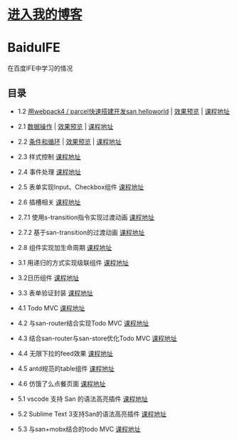 # [进入我的博客](https://litarussell.github.io/)

# BaiduIFE
在百度IFE中学习的情况

## 目录
* 1.2 [用webpack4 / parcel快速搭建开发san helloworld](https://github.com/litarussell/BaiduIFE/tree/master/mvvm/1.2-webpack_san) | [效果预览](https://litarussell.github.io/BaiduIFE/mvvm/1.2-webpack_san/dist/index.html) | [课程地址](http://ife.baidu.com/course/detail/id/2)

* 2.1 [数据操作](https://github.com/litarussell/BaiduIFE/tree/master/mvvm/2.1-data_operation) | [效果预览](https://litarussell.github.io/BaiduIFE/mvvm/2.1-data_operation/dist/index.html) | [课程地址](http://ife.baidu.com/course/detail/id/4)
* 2.2 [条件和循环](https://github.com/litarussell/BaiduIFE/tree/master/mvvm/2.2-if_for) | [效果预览](https://litarussell.github.io/BaiduIFE/mvvm/2.2-if_for/dist/index.html) | [课程地址](http://ife.baidu.com/course/detail/id/5)
* 2.3 样式控制 [课程地址](http://ife.baidu.com/course/detail/id/8)
* 2.4 事件处理 [课程地址](http://ife.baidu.com/course/detail/id/9)
* 2.5 表单实现Input、Checkbox组件 [课程地址](http://ife.baidu.com/course/detail/id/10)
* 2.6 插槽相关 [课程地址](http://ife.baidu.com/course/detail/id/11)
* 2.7.1 使用s-transition指令实现过渡动画 [课程地址](http://ife.baidu.com/course/detail/id/12)
* 2.7.2 基于san-transition的过渡动画 [课程地址](http://ife.baidu.com/course/detail/id/13)
* 2.8 组件实现加生命周期 [课程地址](http://ife.baidu.com/course/detail/id/14)
* 3.1 用递归的方式实现级联组件 [课程地址](http://ife.baidu.com/course/detail/id/15)
* 3.2日历组件 [课程地址](http://ife.baidu.com/course/detail/id/16)
* 3.3 表单验证封装 [课程地址](http://ife.baidu.com/course/detail/id/17)
* 4.1 Todo MVC [课程地址](http://ife.baidu.com/course/detail/id/19)
* 4.2 与san-router结合实现Todo MVC [课程地址](http://ife.baidu.com/course/detail/id/20)
* 4.3 结合san-router与san-store优化Todo MVC [课程地址](http://ife.baidu.com/course/detail/id/21)
* 4.4 无限下拉的feed效果 [课程地址](http://ife.baidu.com/course/detail/id/22)
* 4.5 antd规范的table组件 [课程地址](http://ife.baidu.com/course/detail/id/23)
* 4.6 仿饿了么点餐页面 [课程地址](http://ife.baidu.com/course/detail/id/24)
* 5.1 vscode 支持 San 的语法高亮插件 [课程地址](http://ife.baidu.com/course/detail/id/25)
* 5.2 Sublime Text 3支持San的语法高亮插件 [课程地址](http://ife.baidu.com/course/detail/id/26)
* 5.3 与san+mobx结合的todo MVC [课程地址](http://ife.baidu.com/course/detail/id/27)
